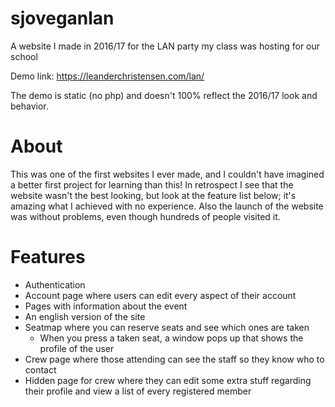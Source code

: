 # sjoveganlan
A website I made in 2016/17 for the LAN party my class was hosting for our school

Demo link: https://leanderchristensen.com/lan/

The demo is static (no php) and doesn't 100% reflect the 2016/17 look and behavior.

# About

This was one of the first websites I ever made, and I couldn't have imagined a better first project for learning than this! In retrospect I see that the website wasn't the best looking, but look at the feature list below; it's amazing what I achieved with no experience. Also the launch of the website was without problems, even though hundreds of people visited it.

# Features
- Authentication
- Account page where users can edit every aspect of their account
- Pages with information about the event
- An english version of the site
- Seatmap where you can reserve seats and see which ones are taken
  - When you press a taken seat, a window pops up that shows the profile of the user
- Crew page where those attending can see the staff so they know who to contact
- Hidden page for crew where they can edit some extra stuff regarding their profile and view a list of every registered member

